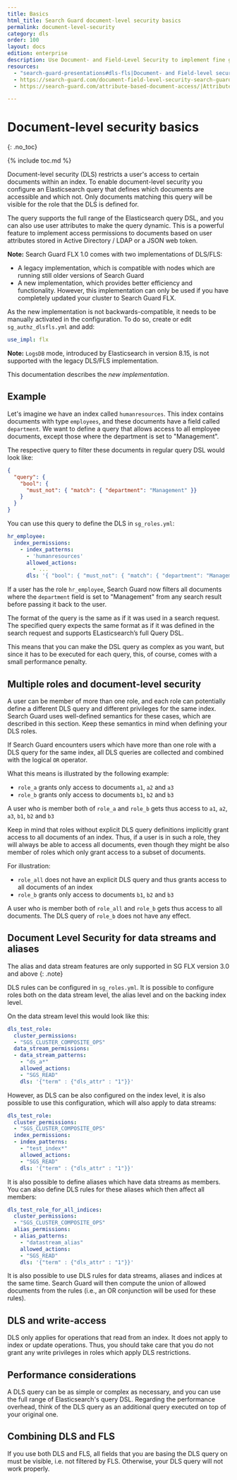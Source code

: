 ```yaml
---
title: Basics
html_title: Search Guard document-level security basics
permalink: document-level-security
category: dls
order: 100
layout: docs
edition: enterprise
description: Use Document- and Field-Level Security to implement fine grained access control to documents and fields in your Elasticsearch cluster.
resources:
  - "search-guard-presentations#dls-fls|Document- and Field-level security (presentation)"
  - https://search-guard.com/document-field-level-security-search-guard/|Document- and field-level security with Search Guard (blog post)
  - https://search-guard.com/attribute-based-document-access/|Attribute based document access (blog post)

---
```

<!---
Copyright 2022 floragunn GmbH
-->


# Document-level security basics
{: .no_toc}

{% include toc.md %}

Document-level security (DLS) restricts a user's access to certain documents within an index. To enable document-level security you configure an Elasticsearch query that defines which documents are accessible and which not. Only documents matching this query will be visible for the role that the DLS is defined for.

The query supports the full range of the Elasticsearch query DSL, and you can also use user attributes to make the query dynamic. This is a powerful feature to implement access permissions to documents based on user attributes stored in Active Directory / LDAP or a JSON web token.

**Note:** Search Guard FLX 1.0 comes with two implementations of DLS/FLS:

- A legacy implementation, which is compatible with nodes which are running still older versions of Search Guard
- A new implementation, which provides better efficiency and functionality. However, this implementation can only be used if you have completely updated your cluster to Search Guard FLX.

As the new implementation is not backwards-compatible, it needs to be manually activated in the configuration. To do so, create or edit `sg_authz_dlsfls.yml` and add:

```yaml
use_impl: flx
```

**Note:** `LogsDB` mode, introduced by Elasticsearch in version 8.15, is not supported with the legacy DLS/FLS implementation.

This documentation describes the *new implementation*.

## Example

Let's imagine we have an index called `humanresources`. This index contains documents with type `employees`, and these documents have a field called `department`. We want to define a query that allows access to all employee documents, except those where the department is set to "Management". 

The respective query to filter these documents in regular query DSL would look like:

```json
{
  "query": {
    "bool": {
      "must_not": { "match": { "department": "Management" }}
    }
  }
}
```

You can use this query to define the DLS in `sg_roles.yml`:

```yaml
hr_employee:
  index_permissions:
    - index_patterns:
      - 'humanresources'
      allowed_actions:
        - ...
      dls: '{ "bool": { "must_not": { "match": { "department": "Management" }}}}'
```

If a user has the role `hr_employee`, Search Guard now filters all documents where the `department` field is set to "Management" from any search result before passing it back to the user.

The format of the query is the same as if it was used in a search request. The specified query expects the same format as if it was defined in the search request and supports ELasticsearch’s full Query DSL.

This means that you can make the DSL query as complex as you want, but since it has to be executed for each query, this, of course, comes with a small performance penalty.

## Multiple roles and document-level security

A user can be member of more than one role, and each role can potentially define a different DLS query and different privileges for the same index. Search Guard uses well-defined semantics for these cases, which are described in this section. Keep these semantics in mind when defining your DLS roles.

If Search Guard encounters users which have more than one role with a DLS query for the same index, all DLS queries are collected and combined with the logical `OR` operator. 

What this means is illustrated by the following example:

- `role_a` grants only access to documents `a1`, `a2` and `a3` 
- `role_b` grants only access to documents `b1`, `b2` and `b3`

A user who is member both of `role_a` and `role_b` gets thus access to `a1`, `a2`, `a3`, `b1`, `b2` and `b3`


Keep in mind that roles without explicit DLS query definitions implicitly grant access to all documents of an index. Thus, if a user is in such a role, they will always be able to access all documents, even though they might be also member of roles which only grant access to a subset of documents.

For illustration:

- `role_all` does not have an explicit DLS query and thus grants access to all documents of an index
- `role_b` grants only access to documents `b1`, `b2` and `b3`

A user who is member both of `role_all` and `role_b` gets thus access to all documents. The DLS query of `role_b` does not have any effect.

## Document Level Security for data streams and aliases

The alias and data stream features are only supported in SG FLX version 3.0 and above
{: .note}

DLS rules can be configured in `sg_roles.yml`. It is possible to configure roles both on the data stream level, the alias level and on the backing index level.

On the data stream level this would look like this:

```yaml
dls_test_role:
  cluster_permissions:
  - "SGS_CLUSTER_COMPOSITE_OPS"
  data_stream_permissions:
  - data_stream_patterns:
    - "ds_a*"
    allowed_actions:
    - "SGS_READ"  
    dls: '{"term" : {"dls_attr" : "1"}}'
``` 

However, as DLS can be also configured on the index level, it is also possible to use this configuration, which will also apply to data streams:

```yaml
dls_test_role:
  cluster_permissions:
  - "SGS_CLUSTER_COMPOSITE_OPS"
  index_permissions:
  - index_patterns:
    - "test_index*"
    allowed_actions:
    - "SGS_READ"  
    dls: '{"term" : {"dls_attr" : "1"}}'
```     


It is also possible to define aliases which have data streams as members. You can also define DLS rules for these aliases which then affect all members:

```yaml
dls_test_role_for_all_indices:
  cluster_permissions:
  - "SGS_CLUSTER_COMPOSITE_OPS"
  alias_permissions:
  - alias_patterns:
    - "datastream_alias"
    allowed_actions:
    - "SGS_READ"  
    dls: '{"term" : {"dls_attr" : "1"}}'
```     

It is also possible to use DLS rules for data streams, aliases and indices at the same time. Search Guard will then compute the union of allowed documents from the rules (i.e., an OR conjunction will be used for these rules).


## DLS and write-access

DLS only applies for operations that read from an index. It does not apply to index or update operations. Thus, you should take care that you do not grant any write privileges in roles which apply DLS restrictions.  


## Performance considerations

A DLS query can be as simple or complex as necessary, and you can use the full range of Elasticsearch's query DSL. Regarding the performance overhead, think of the DLS query as an additional query executed on top of your original one. 

## Combining DLS and FLS

If you use both DLS and FLS, all fields that you are basing the DLS query on must be visible, i.e. not filtered by FLS. Otherwise, your DLS query will not work properly. 

